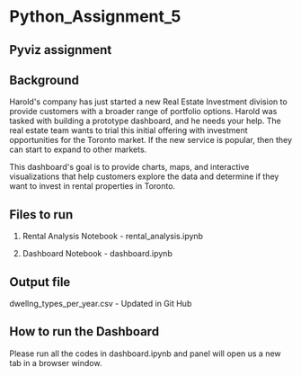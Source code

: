 # Python_Assignment_5

## Pyviz assignment

## Background

Harold's company has just started a new Real Estate Investment division to provide customers with a broader range of portfolio options. Harold was tasked with building a prototype dashboard, and he needs your help. The real estate team wants to trial this initial offering with investment opportunities for the Toronto market. If the new service is popular, then they can start to expand to other markets.

This dashboard's goal is to provide charts, maps, and interactive visualizations that help customers explore the data and determine if they want to invest in rental properties in Toronto.

## Files to run

1. Rental Analysis Notebook - rental_analysis.ipynb

2. Dashboard Notebook - dashboard.ipynb

## Output file 

dwellng_types_per_year.csv - Updated in Git Hub

## How to run the Dashboard 

Please run all the codes in dashboard.ipynb and panel will open us a new tab in a browser window. 
